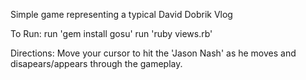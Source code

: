 Simple game representing a typical David Dobrik Vlog

To Run:
run 'gem install gosu'
run 'ruby views.rb'

Directions:
Move your cursor to hit the 'Jason Nash' as he moves and disapears/appears through the gameplay.
